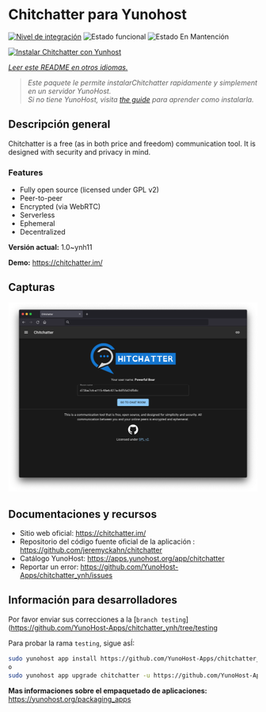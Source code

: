 <!--
Este archivo README esta generado automaticamente<https://github.com/YunoHost/apps/tree/master/tools/readme_generator>
No se debe editar a mano.
-->

# Chitchatter para Yunohost

[![Nivel de integración](https://dash.yunohost.org/integration/chitchatter.svg)](https://dash.yunohost.org/appci/app/chitchatter) ![Estado funcional](https://ci-apps.yunohost.org/ci/badges/chitchatter.status.svg) ![Estado En Mantención](https://ci-apps.yunohost.org/ci/badges/chitchatter.maintain.svg)

[![Instalar Chitchatter con Yunhost](https://install-app.yunohost.org/install-with-yunohost.svg)](https://install-app.yunohost.org/?app=chitchatter)

*[Leer este README en otros idiomas.](./ALL_README.md)*

> *Este paquete le permite instalarChitchatter rapidamente y simplement en un servidor YunoHost.*  
> *Si no tiene YunoHost, visita [the guide](https://yunohost.org/install) para aprender como instalarla.*

## Descripción general

Chitchatter is a free (as in both price and freedom) communication tool. It is designed with security and privacy in mind.

### Features

- Fully open source (licensed under GPL v2)
- Peer-to-peer
- Encrypted (via WebRTC)
- Serverless
- Ephemeral
- Decentralized 

**Versión actual:** 1.0~ynh11

**Demo:** <https://chitchatter.im/>

## Capturas

![Captura de Chitchatter](./doc/screenshots/screenshot.png)

## Documentaciones y recursos

- Sitio web oficial: <https://chitchatter.im/>
- Repositorio del código fuente oficial de la aplicación : <https://github.com/jeremyckahn/chitchatter>
- Catálogo YunoHost: <https://apps.yunohost.org/app/chitchatter>
- Reportar un error: <https://github.com/YunoHost-Apps/chitchatter_ynh/issues>

## Información para desarrolladores

Por favor enviar sus correcciones a la [`branch testing`](https://github.com/YunoHost-Apps/chitchatter_ynh/tree/testing

Para probar la rama `testing`, sigue asÍ:

```bash
sudo yunohost app install https://github.com/YunoHost-Apps/chitchatter_ynh/tree/testing --debug
o
sudo yunohost app upgrade chitchatter -u https://github.com/YunoHost-Apps/chitchatter_ynh/tree/testing --debug
```

**Mas informaciones sobre el empaquetado de aplicaciones:** <https://yunohost.org/packaging_apps>
